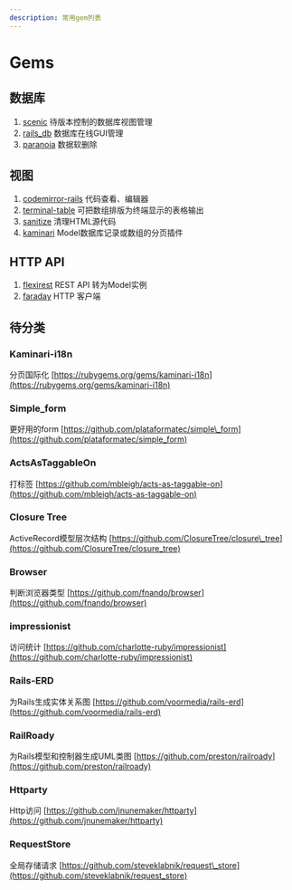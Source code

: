 ```yaml
---
description: 常用gem列表
---
```


# Gems

## 数据库

1. [scenic](https://github.com/thoughtbot/scenic) 待版本控制的数据库视图管理 
2. [rails\_db](https://github.com/igorkasyanchuk/rails_db) 数据库在线GUI管理
3. [paranoia](https://github.com/rubysherpas/paranoia/) 数据软删除

## 视图

1. [codemirror-rails](https://github.com/fixlr/codemirror-rails/) 代码查看、编辑器
2. [terminal-table](https://github.com/tj/terminal-table/) 可把数组排版为终端显示的表格输出
3. [sanitize](https://github.com/rgrove/sanitize) 清理HTML源代码
4. [kaminari](https://github.com/kaminari/kaminari) Model数据库记录或数组的分页插件 

## HTTP API

1. [flexirest](https://github.com/flexirest/flexirest/) REST API 转为Model实例
2.  [faraday](https://github.com/lostisland/faraday) HTTP 客户端

## 待分类

### Kaminari-i18n

分页国际化 [https://rubygems.org/gems/kaminari-i18n](https://rubygems.org/gems/kaminari-i18n)

### Simple\_form

更好用的form [https://github.com/plataformatec/simple\_form](https://github.com/plataformatec/simple_form)

### ActsAsTaggableOn

打标签 [https://github.com/mbleigh/acts-as-taggable-on](https://github.com/mbleigh/acts-as-taggable-on)

### Closure Tree

ActiveRecord模型层次结构 [https://github.com/ClosureTree/closure\_tree](https://github.com/ClosureTree/closure_tree)

### Browser

判断浏览器类型 [https://github.com/fnando/browser](https://github.com/fnando/browser)

### impressionist

访问统计 [https://github.com/charlotte-ruby/impressionist](https://github.com/charlotte-ruby/impressionist)

### Rails-ERD

为Rails生成实体关系图 [https://github.com/voormedia/rails-erd](https://github.com/voormedia/rails-erd)

### RailRoady

为Rails模型和控制器生成UML类图 [https://github.com/preston/railroady](https://github.com/preston/railroady)

### Httparty

Http访问 [https://github.com/jnunemaker/httparty](https://github.com/jnunemaker/httparty)

### RequestStore

全局存储请求 [https://github.com/steveklabnik/request\_store](https://github.com/steveklabnik/request_store)



